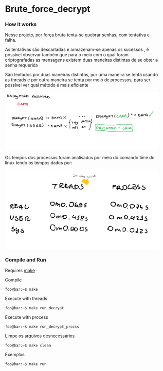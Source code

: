 # Brute_force_decrypt
### How it works
Nesse projeto, por força bruta tenta-se quebrar senhas, com tentativa e falha.

As tentativas são descartadas e armazenam-se apenas os sucessos , é possível observar também que para o meio com o qual foram criptografadas as mensagens existem duas maneiras distintas de se obter a senha requerida

São tentados por duas maneiras distintas, por uma maneira se tenta usando as threads e por outra maneira se tenta por meio de processos, para ser possível ver qual método é mais eficiente

![Imagem1](/files/img.png)

Os tempos dos processos foram analisados por meio do comando time do linux tendo os tempos dados por:

![Imagem2](/files/img2.png)

### Compile and Run

Requires [make](https://www.gnu.org/software/make/)

Compile
```console
foo@bar:~$ make
```

Execute with threads
```console
foo@bar:~$ make run_decrypt
```
Execute with process
```console
foo@bar:~$ make run_decrypt_procss
```
Limpe os arquivos desnecessários
```console
foo@bar:~$ make clean
```
Exemplos
```console
foo@bar:~$ make run
```

